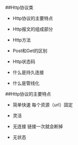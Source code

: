 ##Http协议类

- Http协议的主要特点

- Http报文的组成部分

- Http方法

- Post和Get的区别

- Http状态码

- 什么是持久连接

- 什么是管线化



##Http协议的主要特点

- 简单快速    每个资源（url）固定

- 灵活

- 无连接    链接一次就会断掉

- 无状态












